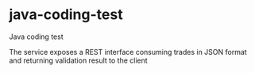 # java-coding-test
Java coding test

The service exposes a REST interface consuming trades in JSON format and returning validation result to
the client

